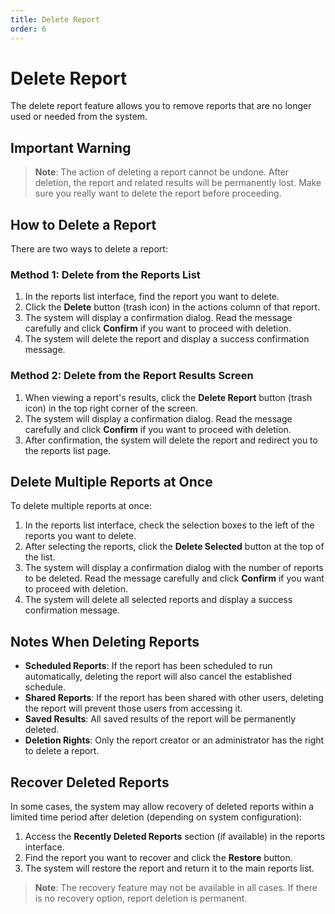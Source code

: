 ```yaml
---
title: Delete Report
order: 6
---
```


# Delete Report

The delete report feature allows you to remove reports that are no longer used or needed from the system.

## Important Warning

> **Note**: The action of deleting a report cannot be undone. After deletion, the report and related results will be permanently lost. Make sure you really want to delete the report before proceeding.

## How to Delete a Report

There are two ways to delete a report:

### Method 1: Delete from the Reports List

1. In the reports list interface, find the report you want to delete.
2. Click the **Delete** button (trash icon) in the actions column of that report.
3. The system will display a confirmation dialog. Read the message carefully and click **Confirm** if you want to proceed with deletion.
4. The system will delete the report and display a success confirmation message.

### Method 2: Delete from the Report Results Screen

1. When viewing a report's results, click the **Delete Report** button (trash icon) in the top right corner of the screen.
2. The system will display a confirmation dialog. Read the message carefully and click **Confirm** if you want to proceed with deletion.
3. After confirmation, the system will delete the report and redirect you to the reports list page.

## Delete Multiple Reports at Once

To delete multiple reports at once:

1. In the reports list interface, check the selection boxes to the left of the reports you want to delete.
2. After selecting the reports, click the **Delete Selected** button at the top of the list.
3. The system will display a confirmation dialog with the number of reports to be deleted. Read the message carefully and click **Confirm** if you want to proceed with deletion.
4. The system will delete all selected reports and display a success confirmation message.

## Notes When Deleting Reports

- **Scheduled Reports**: If the report has been scheduled to run automatically, deleting the report will also cancel the established schedule.
- **Shared Reports**: If the report has been shared with other users, deleting the report will prevent those users from accessing it.
- **Saved Results**: All saved results of the report will be permanently deleted.
- **Deletion Rights**: Only the report creator or an administrator has the right to delete a report.

## Recover Deleted Reports

In some cases, the system may allow recovery of deleted reports within a limited time period after deletion (depending on system configuration):

1. Access the **Recently Deleted Reports** section (if available) in the reports interface.
2. Find the report you want to recover and click the **Restore** button.
3. The system will restore the report and return it to the main reports list.

> **Note**: The recovery feature may not be available in all cases. If there is no recovery option, report deletion is permanent. 